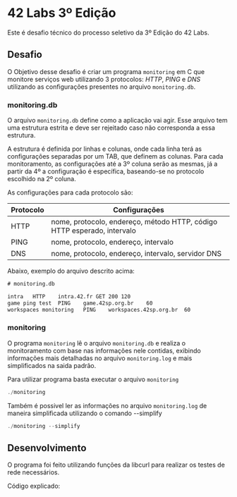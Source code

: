# 42 Labs 3º Edição

Este é desafio técnico do processo seletivo da 3º Edição do 42 Labs.

## Desafio

O Objetivo desse desafio é criar um programa `monitoring` em C que monitore serviços web utilizando 3 protocolos: *HTTP*, *PING* e *DNS* utilizando as configurações presentes no arquivo `monitoring.db`.

### monitoring.db

O arquivo `monitoring.db` define como a aplicação vai agir. Esse arquivo tem uma estrutura estrita e deve ser rejeitado caso não corresponda a essa estrutura.

A estrutura é definida por linhas e colunas, onde cada linha terá as configurações separadas por um TAB, que definem as colunas. Para cada monitoramento, as configurações até a 3º coluna serão as mesmas, já a partir da 4º a configuração é específica, baseando-se no protocolo escolhido na 2º coluna.

As configurações para cada protocolo são:

| Protocolo   | Configurações                                                           |
|-------------|-------------------------------------------------------------------------|
| HTTP        | nome, protocolo, endereço, método HTTP, código HTTP esperado, intervalo |
| PING        | nome, protocolo, endereço, intervalo                                    |
| DNS         | nome, protocolo, endereço, intervalo, servidor DNS                      |

Abaixo, exemplo do arquivo descrito acima:

```txt
# monitoring.db

intra	HTTP	intra.42.fr	GET	200	120
game ping test	PING	game.42sp.org.br	60
workspaces monitoring	PING	workspaces.42sp.org.br	60
```

### monitoring

O programa `monitoring` lê o arquivo `monitoring.db` e realiza o monitoramento com base nas informações nele contidas, exibindo informações mais detalhadas no arquivo `monitoring.log` e mais simplificados na saida padrão.

Para utilizar programa basta executar o arquivo `monitoring`
```c
./monitoring
``` 

Também é possivel ler as informações no arquivo `monitoring.log` de maneira simplificada utilizando o comando --simplify
```c
./monitoring --simplify
```

## Desenvolvimento

O programa foi feito utilizando funções da libcurl para realizar os testes de rede necessários.

Código explicado:
